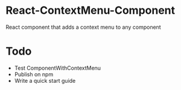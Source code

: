 # React-ContextMenu-Component
React component that adds a context menu to any component

# Todo
- Test ComponentWithContextMenu
- Publish on npm
- Write a quick start guide
